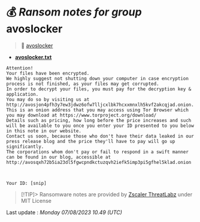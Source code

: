 # 💰 _Ransom notes for group_ avoslocker
> 🔗 [avoslocker](group/avoslocker)
* **[avoslocker.txt](https://ransomware.live/ransomware_notes/avoslocker/avoslocker.txt)**

```
Attention!
Your files have been encrypted.
We highly suggest not shutting down your computer in case encryption process is not finished, as your files may get corrupted.
In order to decrypt your files, you must pay for the decryption key & application.
You may do so by visiting us at http://avosjon4pfh3y7ew3jdwz6ofw7lljcxlbk7hcxxmnxlh5kvf2akcqjad.onion.
This is an onion address that you may access using Tor Browser which you may download at https://www.torproject.org/download/
Details such as pricing, how long before the price increases and such will be available to you once you enter your ID presented to you below in this note in our website.
Contact us soon, because those who don't have their data leaked in our press release blog and the price they'll have to pay will go up significantly.
The corporations whom don't pay or fail to respond in a swift manner can be found in our blog, accessible at http://avosqxh72b5ia23dl5fgwcpndkctuzqvh2iefk5imp3pi5gfhel5klad.onion



Your ID: [snip]

```


> [!TIP]> Ransomware notes are provided by [Zscaler ThreatLabz](https://github.com/threatlabz/ransomware_notes) under MIT License
> 




Last update : _Monday 07/08/2023 10.49 (UTC)_

